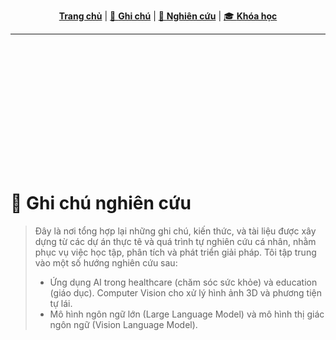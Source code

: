 <p align="center">
  <a href="../"> <strong>Trang chủ</strong></a> |
  <a href="notes/">📝 <strong>Ghi chú</strong></a> |
  <a href="">🔬 <strong>Nghiên cứu</strong></a> |
  <a href="courses/">🎓 <strong>Khóa học</strong></a>
</p>

---

<div style="background-image: url('/assets/images/home.jpg'); padding: 100px; color: white; text-align: center;">
</div>

# 🔬 Ghi chú nghiên cứu
> Đây là nơi tổng hợp lại những ghi chú, kiến thức, và tài liệu được xây dựng từ các dự án thực tê và quá trình tự nghiên cứu cá nhân, nhằm phục vụ việc học tập, phân tích và phát triển giải pháp. Tôi tập trung vào một số hướng nghiên cứu sau:
> - Ứng dụng AI trong healthcare (chăm sóc sức khỏe) và education (giáo dục). Computer Vision cho xử lý hình ảnh 3D và phương tiện tự lái.
> - Mô hình ngôn ngữ lớn (Large Language Model) và mô hình thị giác ngôn ngữ (Vision Language Model).


